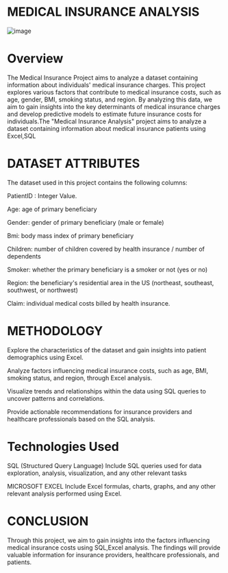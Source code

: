 # MEDICAL INSURANCE ANALYSIS

![image](https://github.com/Lathishkumar20/Medical_insurance_project/assets/142078468/b33574b5-4dfe-4671-b735-7c1552c04786)

# Overview
The Medical Insurance Project aims to analyze a dataset containing information about individuals' medical insurance charges. This project explores various factors that contribute to medical insurance costs, such as age, gender, BMI, smoking status, and region. By analyzing this data, we aim to gain insights into the key determinants of medical insurance charges and develop predictive models to estimate future insurance costs for individuals.The "Medical Insurance Analysis" project aims to analyze a dataset containing information about medical insurance patients using Excel,SQL

# DATASET ATTRIBUTES
The dataset used in this project contains the following columns:

PatientID : Integer Value.

Age: age of primary beneficiary

Gender: gender of primary beneficiary (male or female)

Bmi: body mass index of primary beneficiary

Children: number of children covered by health insurance / number of dependents

Smoker: whether the primary beneficiary is a smoker or not (yes or no)

Region: the beneficiary's residential area in the US (northeast, southeast, southwest, or northwest)

Claim: individual medical costs billed by health insurance.


# METHODOLOGY

Explore the characteristics of the dataset and gain insights into patient demographics using Excel.

Analyze factors influencing medical insurance costs, such as age, BMI, smoking status, and region, through Excel analysis.

Visualize trends and relationships within the data using SQL queries to uncover patterns and correlations.

Provide actionable recommendations for insurance providers and healthcare professionals based on the SQL analysis.

# Technologies Used
SQL (Structured Query Language)
Include SQL queries used for data exploration, analysis, visualization, and any other relevant tasks

MICROSOFT EXCEL
Include Excel formulas, charts, graphs, and any other relevant analysis performed using Excel.

# CONCLUSION

Through this project, we aim to gain insights into the factors influencing medical insurance costs using SQL,Excel analysis. 
The findings will provide valuable information for insurance providers, healthcare professionals, and patients.
